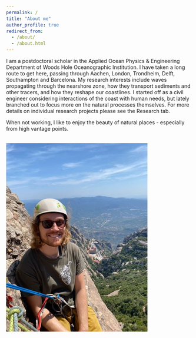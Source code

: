 ```yaml
---
permalink: /
title: "About me"
author_profile: true
redirect_from: 
  - /about/
  - /about.html
---
```


I am a postdoctoral scholar in the Applied Ocean Physics & Engineering Department of Woods Hole Oceanographic Institution. I have taken a long route to get here, passing through Aachen, London, Trondheim, Delft, Southampton and Barcelona. My research interests include waves propagating through the nearshore zone, how they transport sediments and other tracers, and how they reshape our coastlines. I started off as a civil engineer considering interactions of the coast with human needs, but lately branched out to focus more on the natural processes themselves. For more details on individual research projects please see the Research tab.

When not working, I like to enjoy the beauty of natural places - especially from high vantage points.

<br/><img src='/images/cclimbiflo.jpg'>


